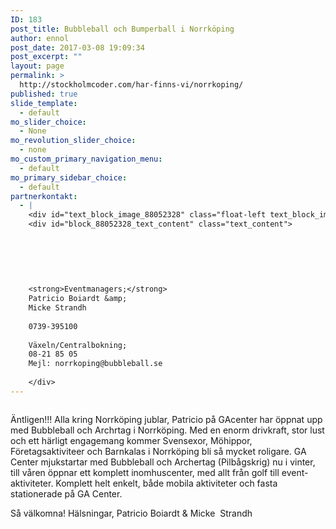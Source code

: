 ```yaml
---
ID: 183
post_title: Bubbleball och Bumperball i Norrköping
author: ennol
post_date: 2017-03-08 19:09:34
post_excerpt: ""
layout: page
permalink: >
  http://stockholmcoder.com/har-finns-vi/norrkoping/
published: true
slide_template:
  - default
mo_slider_choice:
  - None
mo_revolution_slider_choice:
  - none
mo_custom_primary_navigation_menu:
  - default
mo_primary_sidebar_choice:
  - default
partnerkontakt:
  - |
    <div id="text_block_image_88052328" class="float-left text_block_image_div h24_normal_text"><img id="block_img_88052328" class="resizeable text_image" title="" src="http://dst15js82dk7j.cloudfront.net/183390/64650271-CJqdX.png" alt="" /></div>
    <div id="block_88052328_text_content" class="text_content">
    
    
    
    
    
    
    <strong>Eventmanagers;</strong>
    Patricio Boiardt &amp;
    Micke Strandh
    
    0739-395100
    
    Växeln/Centralbokning;
    08-21 85 05
    Mejl: norrkoping@bubbleball.se
    
    </div>
---
```

<div id="text_block_image_88052326" class="float-left text_block_image_div h24_normal_text"><img id="block_img_88052326" class="resizeable text_image" title="" src="http://dst15js82dk7j.cloudfront.net/183390/64649695-SiCup.jpg" alt="" /></div>
<div id="block_88052326_text_content" class="text_content">

Äntligen!!!
Alla kring Norrköping jublar, Patricio på GAcenter har öppnat upp med Bubbleball och Archrtag i Norrköping.
Med en enorm drivkraft, stor lust och ett härligt engagemang kommer Svensexor, Möhippor, Företagsaktiviteer och Barnkalas i Norrköping bli så mycket roligare.
GA Center mjukstartar med Bubbleball och Archertag (Pilbågskrig) nu i vinter, till våren öppnar ett komplett inomhuscenter, med allt från golf till event-aktiviteter. Komplett helt enkelt, både mobila aktiviteter och fasta stationerade på GA Center.

Så välkomna!
Hälsningar,
Patricio Boiardt &amp; Micke  Strandh

</div>